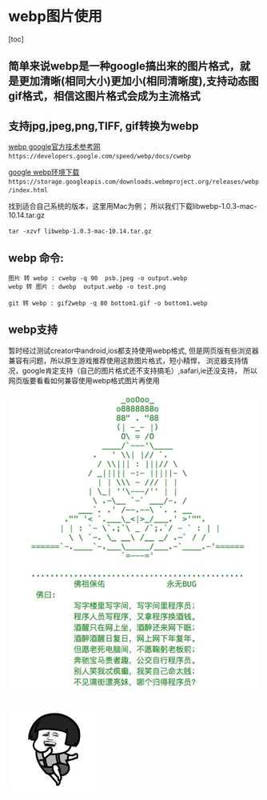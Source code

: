 # webp图片使用

[toc]

## 简单来说webp是一种google搞出来的图片格式，就是更加清晰(相同大小)更加小(相同清晰度),支持动态图gif格式，相信这图片格式会成为主流格式

## 支持jpg,jpeg,png,TIFF, gif转换为webp
[webp google官方技术参考网](https://developers.google.com/speed/webp/docs/cwebp)
`https://developers.google.com/speed/webp/docs/cwebp`

[google webp环境下载](https://storage.googleapis.com/downloads.webmproject.org/releases/webp/index.html)
`https://storage.googleapis.com/downloads.webmproject.org/releases/webp/index.html`


找到适合自己系统的版本，这里用Mac为例；
所以我们下载libwebp-1.0.3-mac-10.14.tar.gz

`
tar -xzvf libwebp-1.0.3-mac-10.14.tar.gz 
`

## webp 命令:
```
图片 转 webp : cwebp -q 90  psb.jpeg -o output.webp
webp 转 图片 : dwebp  output.webp -o test.png

git 转 webp : gif2webp -q 80 bottom1.gif -o bottom1.webp
```

## webp支持
暂时经过测试creator中android,ios都支持使用webp格式,
但是网页版有些浏览器兼容有问题，所以原生游戏推荐使用这款图片格式，短小精悍，
浏览器支持情况，google肯定支持（自己的图片格式还不支持搞毛）,safari,ie还没支持，
所以网页版要看看如何兼容使用webp格式图片再使用

![](./code.jpg)

![](./mm.gif)